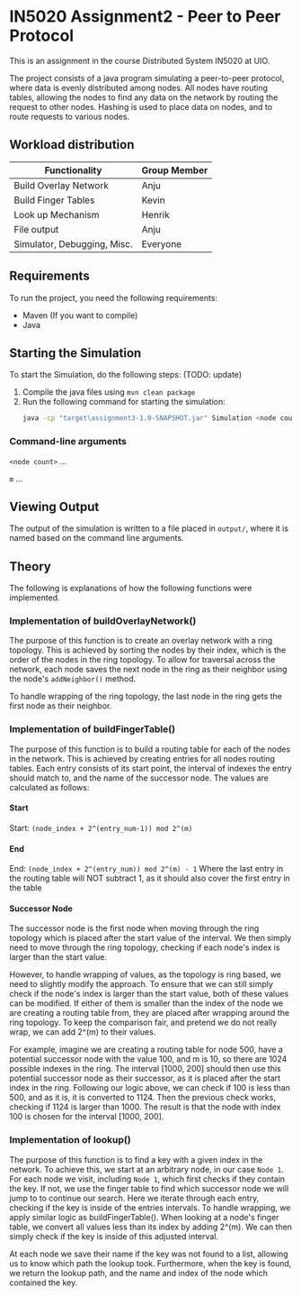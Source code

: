 # IN5020 Assignment2 - Peer to Peer Protocol
This is an assignment in the course Distributed System IN5020 at UIO. 

The project consists of a java program simulating a peer-to-peer protocol, where data is evenly distributed among nodes. 
All nodes have routing tables, allowing the nodes to find any data on the network by routing the request to other nodes. 
Hashing is used to place data on nodes, and to route requests to various nodes. 

## Workload distribution

| **Functionality** | **Group Member** |
| ----- | ----- |
|Build Overlay Network | Anju |
|Build Finger Tables | Kevin |
|Look up Mechanism | Henrik |
|File output | Anju |
|Simulator, Debugging, Misc. | Everyone |

## Requirements
To run the project, you need the following requirements:
- Maven (If you want to compile)
- Java


## Starting the Simulation
To start the Simulation, do the following steps:
(TODO: update)
1. Compile the java files using `mvn clean package`
2. Run the following command for starting the simulation:
     ```sh
     java -cp "target\assignment3-1.0-SNAPSHOT.jar" Simulation <node count> <m>
     ```

### Command-line arguments

`<node count>`
...

`m`
...

## Viewing Output
The output of the simulation is written to a file placed in `output/`, where it is named based on the command line arguments.

## Theory
The following is explanations of how the following functions were implemented.

### Implementation of buildOverlayNetwork()
The purpose of this function is to create an overlay network with a ring topology. 
This is achieved by sorting the nodes by their index, which is the order of the nodes in the ring topology. To allow for traversal across the network, each node saves the next node in the ring as their neighbor using the node's `addNeighbor()` method.  

To handle wrapping of the ring topology, the last node in the ring gets the first node as their neighbor.

### Implementation of buildFingerTable()
The purpose of this function is to build a routing table for each of the nodes in the network. 
This is achieved by creating entries for all nodes routing tables.
Each entry consists of its start point, the interval of indexes the entry should match to, and the name of the successor node. The values are calculated as follows:

#### **Start**
Start: `(node_index + 2^(entry_num-1)) mod 2^(m)`

#### **End**
End: `(node_index + 2^(entry_num)) mod 2^(m) - 1` 
Where the last entry in the routing table will NOT subtract 1, as it should also cover the first entry in the table

#### **Successor Node**
The successor node is the first node when moving through the ring topology which is placed after the start value of the interval. 
We then simply need to move through the ring topology, checking if each node's index is larger than the start value. 

However, to handle wrapping of values, as the topology is ring based, we need to slightly modify the approach. 
To ensure that we can still simply check if the node's index is larger than the start value, both of these values can be modified. 
If either of them is smaller than the index of the node we are creating a routing table from, they are placed after wrapping around the ring topology. To keep the comparison fair, and pretend we do not really wrap, we can add 2^(m) to their values. 

For example, imagine we are creating a routing table for node 500, have a potential successor node with the value 100, and m is 10, so there are 1024 possible indexes in the ring. The interval [1000, 200] should then use this potential successor node as their successor, as it is placed after the start index in the ring. Following our logic above, we can check if 100 is less than 500, and as it is, it is converted to 1124. Then the previous check works, checking if 1124 is larger than 1000.
The result is that the node with index 100 is chosen for the interval [1000, 200].


### Implementation of lookup()
The purpose of this function is to find a key with a given index in the network. 
To achieve this, we start at an arbitrary node, in our case `Node 1`. 
For each node we visit, including `Node 1`, which first checks if they contain the key. 
If not, we use the finger table to find which successor node we will jump to to continue our search. Here we iterate through each entry, checking if the key is inside of the entries intervals. 
To handle wrapping, we apply similar logic as buildFingerTable(). When looking at a node's finger table, we convert all values less than its index by adding 2^(m). We can then simply check if the key is inside of this adjusted interval. 

At each node we save their name if the key was not found to a list, allowing us to know which path the lookup took. Furthermore, when the key is found, we return the lookup path, and the name and index of the node which contained the key. 